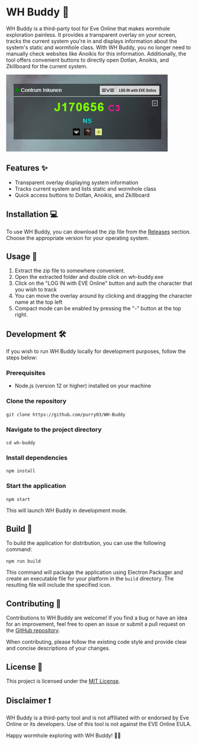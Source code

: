 WH Buddy 🌌
===========

WH Buddy is a third-party tool for Eve Online that makes wormhole exploration painless. It provides a transparent overlay on your screen, tracks the current system you're in and displays information about the system's static and wormhole class. With WH Buddy, you no longer need to manually check websites like Anoikis for this information. Additionally, the tool offers convenient buttons to directly open Dotlan, Anoikis, and Zkillboard for the current system.

![screenshot](https://raw.githubusercontent.com/purry03/WH-Buddy/master/img/demo/img1.png)

Features ✨
----------

-   Transparent overlay displaying system information
-   Tracks current system and lists static and wormhole class
-   Quick access buttons to Dotlan, Anoikis, and Zkillboard

Installation 💻
---------------

To use WH Buddy, you can download the zip file from the [Releases](https://github.com/purry03/WH-Buddy/releases) section. Choose the appropriate version for your operating system.


Usage 🚀
--------

1) Extract the zip file to somewhere convenient.
2) Open the extracted folder and double click on wh-buddy.exe
3) Click on the "LOG IN with EVE Online" button and auth the character that you wish to track
4) You can move the overlay around by clicking and dragging the character name at the top left
5) Compact mode can be enabled by pressing the "-" button at the top right. 

Development 🛠️
---------------

If you wish to run WH Buddy locally for development purposes, follow the steps below:

### Prerequisites

-   Node.js (version 12 or higher) installed on your machine

### Clone the repository

`git clone https://github.com/purry03/WH-Buddy`

### Navigate to the project directory

`cd wh-buddy`

### Install dependencies

`npm install`

### Start the application

`npm start`

This will launch WH Buddy in development mode.

Build 🚀
--------

To build the application for distribution, you can use the following command:

`npm run build`

This command will package the application using Electron Packager and create an executable file for your platform in the `build` directory. The resulting file will include the specified icon.

Contributing 🤝
---------------

Contributions to WH Buddy are welcome! If you find a bug or have an idea for an improvement, feel free to open an issue or submit a pull request on the [GitHub repository](https://github.com/purry03/WH-Buddy).

When contributing, please follow the existing code style and provide clear and concise descriptions of your changes.

License 📄
----------

This project is licensed under the [MIT License](https://github.com/purry03/WH-Buddy/blob/master/LICENSE).

Disclaimer ❗️
-------------

WH Buddy is a third-party tool and is not affiliated with or endorsed by Eve Online or its developers. Use of this tool is not against the EVE Online EULA.


Happy wormhole exploring with WH Buddy! 🚀🌌
